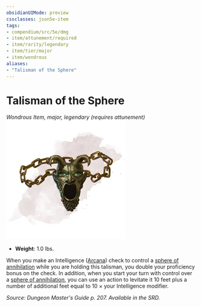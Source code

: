 ```yaml
---
obsidianUIMode: preview
cssclasses: json5e-item
tags:
- compendium/src/5e/dmg
- item/attunement/required
- item/rarity/legendary
- item/tier/major
- item/wondrous
aliases: 
- "Talisman of the Sphere"
---
```

# Talisman of the Sphere
*Wondrous Item, major, legendary (requires attunement)*  
![](4-Resources/Compendium/items/img/talisman-of-the-sphere.webp#right)  

- **Weight**: 1.0 lbs.

When you make an Intelligence ([Arcana](4-Resources/Compendium/rules/skills.md#Arcana)) check to control a [sphere of annihilation](4-Resources/Compendium/items/sphere-of-annihilation.md) while you are holding this talisman, you double your proficiency bonus on the check. In addition, when you start your turn with control over a [sphere of annihilation](4-Resources/Compendium/items/sphere-of-annihilation.md), you can use an action to levitate it 10 feet plus a number of additional feet equal to 10 × your Intelligence modifier.

*Source: Dungeon Master's Guide p. 207. Available in the SRD.*